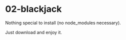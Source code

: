 # 02-blackjack
 
Nothing special to install (no node_modules necessary).


Just download and enjoy it.
